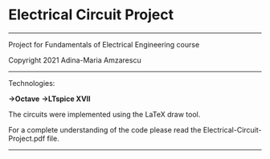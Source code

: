 # Electrical Circuit Project

___________________________________________________________

Project for Fundamentals of Electrical Engineering course

Copyright 2021 Adina-Maria Amzarescu

___________________________________________________________

Technologies:

__->Octave__
__->LTspice XVII__

The circuits were implemented using the LaTeX draw tool.

For a complete understanding of the code please read the
Electrical-Circuit-Project.pdf file.

___________________________________________________________
